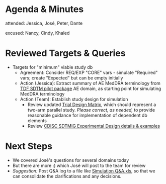 # Agenda & Minutes
attended: Jessica, José, Peter, Dante

excused: Nancy, Cindy, Khaled

# Reviewed Targets & Queries
* Targets for "minimum" viable study db
  * Agreement: Consider REQ/EXP "CORE" vars - simulate "Required" vars; create "Expected" but can be empty initially
  * Action (Jessica): Extract summary of AE MedDRA terminology from [TDF SDTM pilot package](https://github.com/phuse-org/TestDataFactory/tree/master/Updated/TDF_SDTM) AE domain, as starting point for simulating MedDRA terminology
  * Action (Team): Establish study design for simulation
    * Review updated [Trial Design Matrix](../TrialDesign-Tool/TrialDesignMatrix_for_TDF_study.xlsm), which should represent a two-arm parallel study. *Please correct, as needed,* to provide reasonable guidance for implementation of dependent db elements
    * Review [CDISC SDTMIG Experimental Design details & examples](https://www.cdisc.org/standards/foundational/sdtmig/sdtmig-v3-3/html#Experimental+Design+TA+and+TE+)

# Next Steps
* We covered José's questions for several domains today
* But there are more :) which José will post to the team for review
* *Suggestion:* Post Q&A log to a file like [Simulation Q&A.xls](../TrialDesign-Tool/Simulation-Q-and-A.xlsx), so that we can consolidate the clarifications and any decisions.
